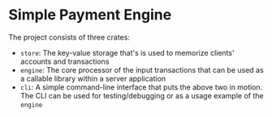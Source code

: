 # Simple Payment Engine

The project consists of three crates:
* `store`: The key-value storage that's is used to memorize clients' accounts and transactions
* `engine`: The core processor of the input transactions that can be used as a callable library
  within a server application
* `cli`: A simple command-line interface that puts the above two in motion. The CLI can be used for
  testing/debugging or as a usage example of the `engine`

